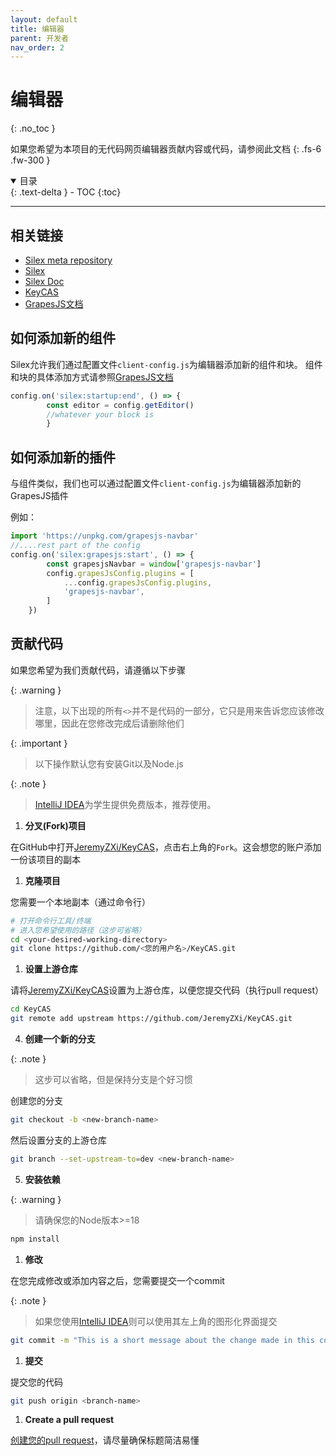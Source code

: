 ```yaml
---
layout: default
title: 编辑器
parent: 开发者
nav_order: 2
---
```

# 编辑器
{: .no_toc }

如果您希望为本项目的无代码网页编辑器贡献内容或代码，请参阅此文档
{: .fs-6 .fw-300 }


<details open markdown="block">
  <summary>
    目录
  </summary>
  {: .text-delta }
- TOC
{:toc}
</details>

---
## 相关链接

* [Silex meta repository](https://github.com/silexlabs/silex-meta)
* [Silex](https://github.com/silexlabs/Silex/)
* [Silex Doc](https://docs.silex.me/en/home)
* [KeyCAS](https://github.com/JeremyZXi/KeyCAS)
* [GrapesJS文档](https://grapesjs.com/docs/modules/Components.html)

## 如何添加新的组件
Silex允许我们通过配置文件`client-config.js`为编辑器添加新的组件和块。
组件和块的具体添加方式请参照[GrapesJS文档](https://grapesjs.com/docs/modules/Components.html)
```typescript
config.on('silex:startup:end', () => {
        const editor = config.getEditor()
        //whatever your block is
        }
```

## 如何添加新的插件
与组件类似，我们也可以通过配置文件`client-config.js`为编辑器添加新的GrapesJS插件

例如：

```typescript
import 'https://unpkg.com/grapesjs-navbar'
//....rest part of the config
config.on('silex:grapesjs:start', () => {
        const grapesjsNavbar = window['grapesjs-navbar']
        config.grapesJsConfig.plugins = [
            ...config.grapesJsConfig.plugins,
            'grapesjs-navbar',
        ]
    })
```

## 贡献代码

如果您希望为我们贡献代码，请遵循以下步骤

{: .warning }
> 注意，以下出现的所有`<>`并不是代码的一部分，它只是用来告诉您应该修改哪里，因此在您修改完成后请删除他们

{: .important }
> 以下操作默认您有安装Git以及Node.js

{: .note }
> [IntelliJ IDEA](https://www.jetbrains.com/idea/)为学生提供免费版本，推荐使用。


1. **分叉(Fork)项目**

  在GitHub中打开[JeremyZXi/KeyCAS](https://github.com/JeremyZXi/KeyCAS)，点击右上角的`Fork`。这会想您的账户添加一份该项目的副本

1. **克隆项目**

  您需要一个本地副本（通过命令行）

  ```bash
  # 打开命令行工具/终端
  # 进入您希望使用的路径（这步可省略）
  cd <your-desired-working-directory>
  git clone https://github.com/<您的用户名>/KeyCAS.git
  ```

1. **设置上游仓库**

  请将[JeremyZXi/KeyCAS](https://github.com/JeremyZXi/KeyCAS)设置为上游仓库，以便您提交代码（执行pull request）

  ```bash
  cd KeyCAS
  git remote add upstream https://github.com/JeremyZXi/KeyCAS.git
  ```

4. **创建一个新的分支**

  {: .note }
  > 这步可以省略，但是保持分支是个好习惯

  创建您的分支
  ```bash
  git checkout -b <new-branch-name>
  ```
  然后设置分支的上游仓库
  ```bash
  git branch --set-upstream-to=dev <new-branch-name>
  ```
  5. **安装依赖**

  {: .warning }
  > 请确保您的Node版本>=18

  ```bash
  npm install
  ```

1. **修改**

  在您完成修改或添加内容之后，您需要提交一个commit

  {: .note }
  > 如果您使用[IntelliJ IDEA](https://www.jetbrains.com/idea/)则可以使用其左上角的图形化界面提交

  ```bash
  git commit -m "This is a short message about the change made in this commit"
  ```

1. **提交**

  提交您的代码
  ```bash
  git push origin <branch-name>
  ```

1. **Create a pull request**

  [创建您的pull request](https://help.github.com/articles/creating-a-pull-request/)，请尽量确保标题简洁易懂
